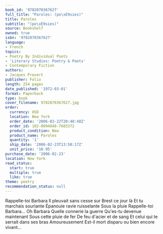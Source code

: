 ```yaml
---
book_id: '9782070367627'
full_title: "Paroles: (po\xE9sies)"
title: Paroles
subtitle: "(po\xE9sies)"
source: Bookshelf
owned: true
isbn: '9782070367627'
language:
- French
topics:
- Poetry By Individual Poets
- 'Literary Studies: Poetry & Poets'
- Contemporary Fiction
authors:
- Jacques Prevert
publisher: Folio
length: 254 pages
date_published: '1972-03-01'
format: Paperback
type: book
cover_filename: 9782070367627.jpg
order:
  currency: USD
  location: New York
  order_date: '2006-02-22T20:48:48Z'
  order_id: 102-0094848-7683372
  product_condition: New
  product_name: Paroles
  quantity: '1'
  ship_date: '2006-02-23T13:58:17Z'
  unit_price: '10.95'
purchase_date: '2006-02-23'
location: New York
read_status:
  start: true
  multiple: true
  like: true
theme: poetry
recommendation_status: null
---
```

Rappelle-toi Barbara
Il pleuvait sans cesse sur Brest ce jour là
Et tu marchais souriante
Épanouie ravie ruisselante
Sous la pluie
Rappelle-toi Barbara...
Oh Barbara
Quelle connerie la guerre
Qu'es-tu devenue maintenant
Sous cette pluie de fer
De feu d'acier et de sang
Et celui qui te serrait dans ses bras
Amoureusement
Est-il mort disparu ou bien encore vivant...
